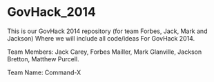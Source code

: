 GovHack_2014
============

This is our GovHack 2014 repository (for team Forbes, Jack, Mark and Jackson) Where we will include all code/ideas
For GovHack 2014.

Team Members: Jack Carey, Forbes Mailler, Mark Glanville, Jackson Bretton, Matthew Purcell.

Team Name: Command-X
